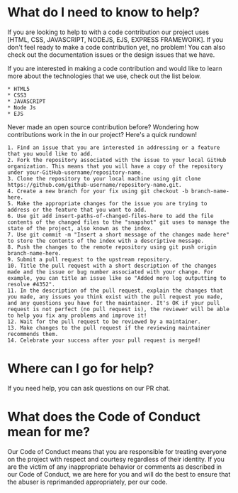 # What do I need to know to help?

If you are looking to help to with a code contribution our project uses [HTML, CSS, JAVASCRIPT, NODEJS, EJS, EXPRESS FRAMEWORK]. If you don't feel ready to make a code contribution yet, no problem! You can also check out the documentation issues or the design issues that we have.

If you are interested in making a code contribution and would like to learn more about the technologies that we use, check out the list below.

    * HTML5
    * CSS3
    * JAVASCRIPT
    * Node Js
    * EJS

Never made an open source contribution before? Wondering how contributions work in the in our project? Here's a quick rundown!

    1. Find an issue that you are interested in addressing or a feature that you would like to add.
    2. Fork the repository associated with the issue to your local GitHub organization. This means that you will have a copy of the repository under your-GitHub-username/repository-name.
    3. Clone the repository to your local machine using git clone https://github.com/github-username/repository-name.git.
    4. Create a new branch for your fix using git checkout -b branch-name-here.
    5. Make the appropriate changes for the issue you are trying to address or the feature that you want to add.
    6. Use git add insert-paths-of-changed-files-here to add the file contents of the changed files to the "snapshot" git uses to manage the state of the project, also known as the index.
    7. Use git commit -m "Insert a short message of the changes made here" to store the contents of the index with a descriptive message.
    8. Push the changes to the remote repository using git push origin branch-name-here.
    9. Submit a pull request to the upstream repository.
    10. Title the pull request with a short description of the changes made and the issue or bug number associated with your change. For example, you can title an issue like so "Added more log outputting to resolve #4352".
    11. In the description of the pull request, explain the changes that you made, any issues you think exist with the pull request you made, and any questions you have for the maintainer. It's OK if your pull request is not perfect (no pull request is), the reviewer will be able to help you fix any problems and improve it!
    12. Wait for the pull request to be reviewed by a maintainer.
    13. Make changes to the pull request if the reviewing maintainer recommends them.
    14. Celebrate your success after your pull request is merged!

# Where can I go for help?
If you need help, you can ask questions on our PR chat.

# What does the Code of Conduct mean for me?
Our Code of Conduct means that you are responsible for treating everyone on the project with respect and courtesy regardless of their identity. If you are the victim of any inappropriate behavior or comments as described in our Code of Conduct, we are here for you and will do the best to ensure that the abuser is reprimanded appropriately, per our code.
